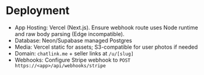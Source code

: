 # Deployment

- App Hosting: Vercel (Next.js). Ensure webhook route uses Node runtime and raw body parsing (Edge incompatible).
- Database: Neon/Supabase managed Postgres
- Media: Vercel static for assets; S3-compatible for user photos if needed
- Domain: `chatlink.me` + seller links at `/u/[slug]`
- Webhooks: Configure Stripe webhook to `POST https://<app>/api/webhooks/stripe`

